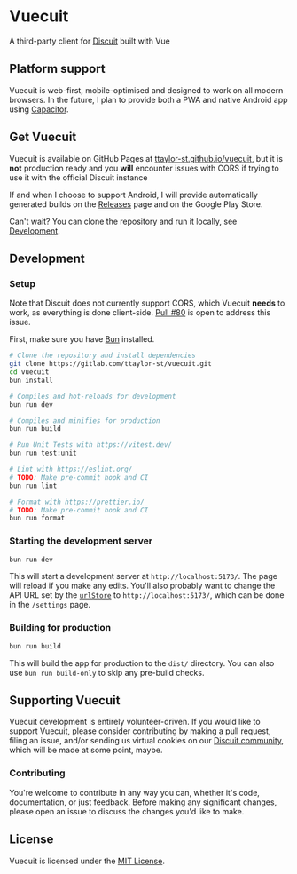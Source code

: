 # Vuecuit

A third-party client for [Discuit] built with Vue

## Platform support

Vuecuit is web-first, mobile-optimised and designed to work on all modern browsers.
In the future, I plan to provide both a PWA and native Android app using [Capacitor].

## Get Vuecuit

Vuecuit is available on GitHub Pages at
[ttaylor-st.github.io/vuecuit](https://ttaylor-st.github.io/vuecuit), but it is **not** production
ready and you **will** encounter issues with CORS if trying to use it with the official Discuit
instance

If and when I choose to support Android, I will provide automatically generated builds on the
[Releases](https://github.com/ttaylor-st/vuecuit/releases) page and on the Google Play Store.

Can't wait? You can clone the repository and run it locally, see [Development](#development).

## Development

### Setup

Note that Discuit does not currently support CORS, which Vuecuit **needs** to work, as everything is
done client-side.
[Pull #80](https://github.com/discuitnet/discuit/pull/80) is open to address this issue.

First, make sure you have [Bun] installed.

```sh
# Clone the repository and install dependencies
git clone https://gitlab.com/ttaylor-st/vuecuit.git
cd vuecuit
bun install

# Compiles and hot-reloads for development
bun run dev

# Compiles and minifies for production
bun run build

# Run Unit Tests with https://vitest.dev/
bun run test:unit

# Lint with https://eslint.org/
# TODO: Make pre-commit hook and CI
bun run lint

# Format with https://prettier.io/
# TODO: Make pre-commit hook and CI
bun run format

```

### Starting the development server

```sh
bun run dev
```

This will start a development server at `http://localhost:5173/`. The page will reload if you make
any edits. You'll also probably want to change the API URL set by the
[`urlStore`](src/stores/urlStore.ts) to `http://localhost:5173/`, which can be done in
the `/settings` page.

### Building for production

```sh
bun run build
```

This will build the app for production to the `dist/` directory. You can also use `bun run
build-only` to skip any pre-build checks.

## Supporting Vuecuit

Vuecuit development is entirely volunteer-driven.
If you would like to support Vuecuit, please consider contributing by making a pull request,
filing an issue, and/or sending us virtual cookies on
our [Discuit community](https://discuit.net/Vuecuit),
which will be made at some point, maybe.

### Contributing

You're welcome to contribute in any way you can, whether it's code, documentation, or just feedback.
Before making any significant changes, please open an issue to discuss the changes you'd like to
make.

## License

Vuecuit is licensed under the [MIT License](LICENSE).

[Discuit]: https://discuit.net/

[Capacitor]: https://capacitorjs.com/

[Bun]: https://bun.sh/


